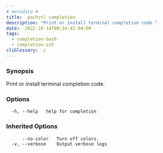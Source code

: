 ```yaml
---
# metadata # 
title:  pachctl completion
description: "Print or install terminal completion code."
date:  2022-10-14T09:34:42-04:00
tags:
  - completion-bash
  - completion-zsh
cliGlossary:  c
---
```


### Synopsis

Print or install terminal completion code.

### Options

```
  -h, --help   help for completion
```

### Inherited Options

```
      --no-color   Turn off colors.
  -v, --verbose    Output verbose logs
```


